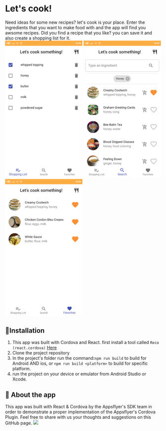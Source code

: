 # Let's cook!
Need ideas for some new recipes? let's cook is your place.
Enter the ingredients that you want to make food with and the app will find you awsome recipes. Did you find a recipe that you like? you can save it and also create a shopping list for it.  
<img src="https://github.com/AppsFlyerSDK/appsflyer-cordova-app/blob/master/images/screen3.jpeg"  width="250">
<img src="https://github.com/AppsFlyerSDK/appsflyer-cordova-app/blob/master/images/screen1.jpeg"  width="250">
<img src="https://github.com/AppsFlyerSDK/appsflyer-cordova-app/blob/master/images/screen2.jpeg"  width="250">

## 📲Installation
1. This app was built with Cordova and React. first install a tool called `Reco (react.cordova)` [Here](https://www.npmjs.com/package/react.cordova)
2. Clone the project repository
3. In the project's folder run the command:`npm run build` to build for Android AND ios, or `npm run build <platform>` to build for specific platform.
4.  run the project on your device or emulator from Android Studio or Xcode.

## 🚀 About the app
This app was built with React & Cordova by the Appsflyer's SDK team in order to demonstrate a proper implementation of the Appsflyer's Cordova Plugin.
Feel free to share with us your thoughts and suggestions on this GitHub page.
<img src="https://www.appsflyer.com/wp-content/uploads/2016/11/logo-1.svg"  width="600">
